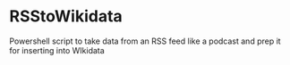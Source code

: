 # RSStoWikidata
Powershell script to take data from an RSS feed like a podcast and prep it for inserting into WIkidata
